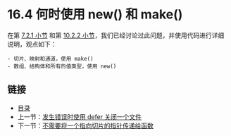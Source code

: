 # 16.4 何时使用 new() 和 make()

在第 [7.2.1 小节](07.2.md) 和第 [10.2.2 小节](10.2.md)，我们已经讨论过此问题，并使用代码进行详细说明，观点如下：

    - 切片、映射和通道，使用 make()
    - 数组、结构体和所有的值类型，使用 new()

## 链接

- [目录](directory.md)
- 上一节：[发生错误时使用 defer 关闭一个文件](16.3.md)
- 下一节：[不需要将一个指向切片的指针传递给函数](16.5.md)
